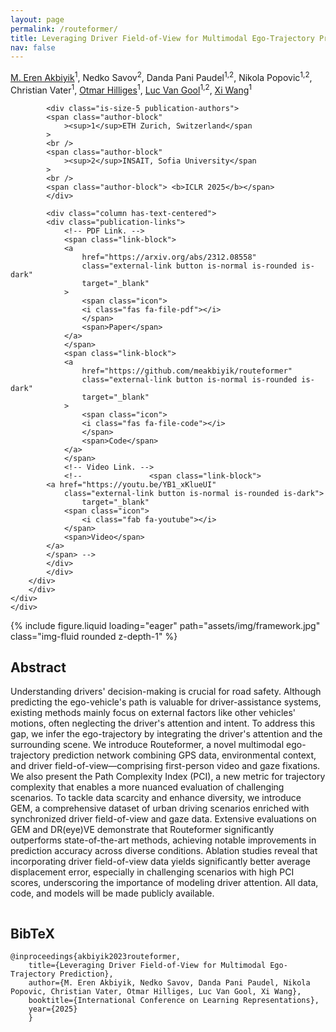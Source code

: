 ```yaml
---
layout: page
permalink: /routeformer/
title: Leveraging Driver Field-of-View for Multimodal Ego-Trajectory Prediction
nav: false
---
```


<section class="hero">
    <div class="hero-body">
    <div class="is-max-desktop">
        <div class="columns is-centered">
        <div class="column has-text-centered">
            <div class="is-size-5 publication-authors">
            <span class="author-block">
                <a href="https://github.com/meakbiyik">M. Eren Akbiyik</a
                ><sup>1</sup>,</span
            >
            <span class="author-block">
                <a>Nedko Savov</a><sup>2</sup>,</span
            >
            <span class="author-block">
                <a>Danda Pani Paudel</a><sup>1,2</sup>,</span
            >
            <span class="author-block">
                <a>Nikola Popovic</a><sup>1,2</sup>,</span
            >
            <span class="author-block">
                <a>Christian Vater</a><sup>1</sup>,</span
            >
            <span class="author-block">
                <a href="https://ait.ethz.ch/people/hilliges"
                >Otmar Hilliges</a
                ><sup>1</sup>,</span
            >
            <span class="author-block">
                <a
                href="https://ee.ethz.ch/the-department/faculty/professors/person-detail.OTAyMzM=.TGlzdC80MTEsMTA1ODA0MjU5.html/"
                >Luc Van Gool</a
                ><sup>1,2</sup>,</span
            >
            <span class="author-block">
                <a href="https://ait.ethz.ch/people/xiwang">Xi Wang</a
                ><sup>1</sup>
            </span>
            </div>

            <div class="is-size-5 publication-authors">
            <span class="author-block"
                ><sup>1</sup>ETH Zurich, Switzerland</span
            >
            <br />
            <span class="author-block"
                ><sup>2</sup>INSAIT, Sofia University</span
            >
            <br />
            <span class="author-block"> <b>ICLR 2025</b></span>
            </div>

            <div class="column has-text-centered">
            <div class="publication-links">
                <!-- PDF Link. -->
                <span class="link-block">
                <a
                    href="https://arxiv.org/abs/2312.08558"
                    class="external-link button is-normal is-rounded is-dark"
                    target="_blank"
                >
                    <span class="icon">
                    <i class="fas fa-file-pdf"></i>
                    </span>
                    <span>Paper</span>
                </a>
                </span>
                <span class="link-block">
                <a
                    href="https://github.com/meakbiyik/routeformer"
                    class="external-link button is-normal is-rounded is-dark"
                    target="_blank"
                >
                    <span class="icon">
                    <i class="fas fa-file-code"></i>
                    </span>
                    <span>Code</span>
                </a>
                </span>
                <!-- Video Link. -->
                <!--               <span class="link-block">
            <a href="https://youtu.be/YB1_xKlueUI"
                class="external-link button is-normal is-rounded is-dark">
                    target="_blank"
                <span class="icon">
                    <i class="fab fa-youtube"></i>
                </span>
                <span>Video</span>
            </a>
            </span> -->
            </div>
            </div>
        </div>
        </div>
    </div>
    </div>

</section>

<div class="columns is-centered has-text-centered">
    <div class="column is-four-fifths">
    <div class="diagram">
        {% include figure.liquid loading="eager" path="assets/img/framework.jpg" class="img-fluid rounded z-depth-1" %}
    </div>
    </div>
</div>

<section class="section">
    <div class="is-max-desktop">
    <!-- Abstract. -->
    <div class="columns is-centered has-text-centered">
        <div class="column is-four-fifths">
        <h2 class="title is-3">Abstract</h2>
        <div class="content has-text-justified">
            <p>
            Understanding drivers' decision-making is crucial for road safety. Although predicting the ego-vehicle's path is valuable for driver-assistance systems, existing methods mainly focus on external factors like other vehicles' motions, often neglecting the driver's attention and intent. To address this gap, we infer the ego-trajectory by integrating the driver's attention and the surrounding scene. We introduce Routeformer, a novel multimodal ego-trajectory prediction network combining GPS data, environmental context, and driver field-of-view—comprising first-person video and gaze fixations. We also present the Path Complexity Index (PCI), a new metric for trajectory complexity that enables a more nuanced evaluation of challenging scenarios. To tackle data scarcity and enhance diversity, we introduce GEM, a comprehensive dataset of urban driving scenarios enriched with synchronized driver field-of-view and gaze data. Extensive evaluations on GEM and DR(eye)VE demonstrate that Routeformer significantly outperforms state-of-the-art methods, achieving notable improvements in prediction accuracy across diverse conditions. Ablation studies reveal that incorporating driver field-of-view data yields significantly better average displacement error, especially in challenging scenarios with high PCI scores, underscoring the importance of modeling driver attention. All data, code, and models will be made publicly available.
            </p>
        </div>
        </div>
    </div>
    </div>
</section>

<section class="section" id="BibTeX">
    <div class="is-max-desktop content">
    <h2 class="title">BibTeX</h2>
    <pre><code>@inproceedings{akbiyik2023routeformer,
    title={Leveraging Driver Field-of-View for Multimodal Ego-Trajectory Prediction},
    author={M. Eren Akbiyik, Nedko Savov, Danda Pani Paudel, Nikola Popovic, Christian Vater, Otmar Hilliges, Luc Van Gool, Xi Wang},
    booktitle={International Conference on Learning Representations},
    year={2025}
    }</code></pre>
    </div>
</section>
